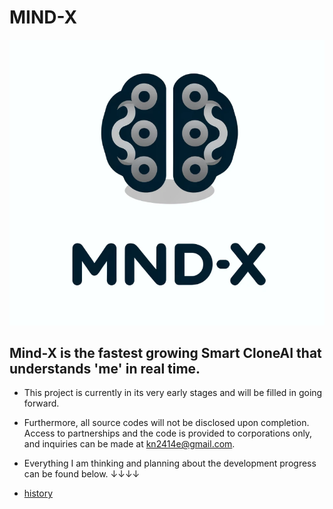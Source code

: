 # MIND-X

![logo](./imgs/logo.png)

## Mind-X is the fastest growing Smart CloneAI that understands 'me' in real time.

- This project is currently in its very early stages and will be filled in going forward.

- Furthermore, all source codes will not be disclosed upon completion. Access to partnerships and the code is provided to corporations only, and inquiries can be made at kn2414e@gmail.com.

- Everything I am thinking and planning about the development progress can be found below. ↓↓↓↓
- [history](./docs/history.MD)
